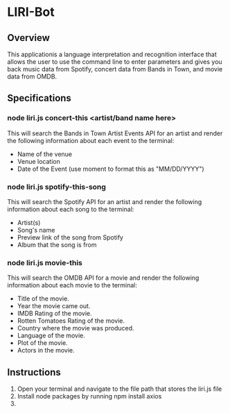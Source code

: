 # LIRI-Bot
## Overview
This applicationis a language interpretation and recognition interface that allows the user to use the command line to enter parameters and gives you back music data from Spotify, concert data from Bands in Town, and movie data from OMDB.

## Specifications
### node liri.js concert-this <artist/band name here>
This will search the Bands in Town Artist Events API for an artist and render the following information about each event to the terminal:
* Name of the venue
* Venue location
* Date of the Event (use moment to format this as "MM/DD/YYYY")

### node liri.js spotify-this-song <song name here>
This will search the Spotify API for an artist and render the following information about each song to the terminal:
* Artist(s)
* Song's name
* Preview link of the song from Spotify
* Album that the song is from

### node liri.js movie-this <movie name here>
This will search the OMDB API for a movie and render the following information about each movie to the terminal:
 * Title of the movie.
 * Year the movie came out.
 * IMDB Rating of the movie.
 * Rotten Tomatoes Rating of the movie.
 * Country where the movie was produced.
 * Language of the movie.
 * Plot of the movie.
 * Actors in the movie.
  

## Instructions
1. Open your terminal and navigate to the file path that stores the liri.js file
2. Install node packages by running npm install axios
3. 
